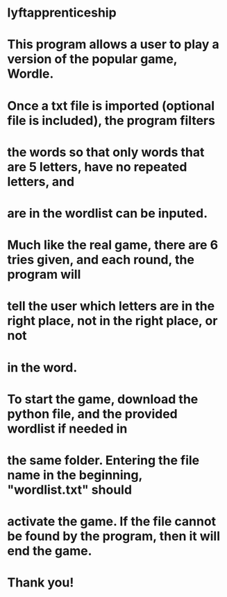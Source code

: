 # lyftapprenticeship

# This program allows a user to play a version of the popular game, Wordle.
#
# Once a txt file is imported (optional file is included), the program filters
# the words so that only words that are 5 letters, have no repeated letters, and
# are in the wordlist can be inputed. 
# Much like the real game, there are 6 tries given, and each round, the program will
# tell the user which letters are in the right place, not in the right place, or not
# in the word. 
# 
# To start the game, download the python file, and the provided wordlist if needed in
# the same folder. Entering the file name in the beginning, "wordlist.txt" should 
# activate the game. If the file cannot be found by the program, then it will end the game.
# Thank you!
